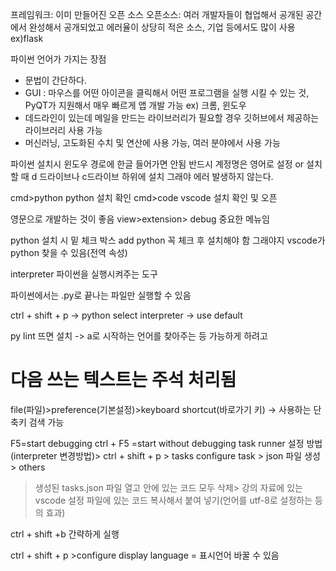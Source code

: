 프레임워크: 이미 만들어진 오픈 소스
오픈소스: 여러 개발자들이 협업해서 공개된 공간에서 완성해서 공개되었고 에러율이 상당히 적은 소스, 기업 등에서도 많이 사용 ex)flask

파이썬 언어가 가지는 장점
- 문법이 간단하다.
- GUI : 마우스를 어떤 아이콘을 클릭해서 어떤 프로그램을 실행 시킬 수 있는 것, PyQT가 지원해서 매우 빠르게 앱 개발 가능 ex) 크롬, 윈도우
- 데드라인이 있는데 메일을 만드는 라이브러리가 필요할 경우 깃허브에서 제공하는 라이브러리 사용 가능
- 머신러닝, 고도화된 수치 및 연산에 사용 가능, 여러 분야에서 사용 가능

파이썬 설치시 윈도우 경로에 한글 들어가면 안됨 반드시 계정명은 영어로 설정 or 설치할 때 d 드라이브나 c드라이브 하위에 설치 그래야 에러 발생하지 않는다.

cmd>python python 설치 확인
cmd>code vscode 설치 확인 및 오픈

영문으로 개발하는 것이 좋음
view>extension>
debug 중요한 메뉴임

python 설치 시 밑 체크 박스 add python 꼭 체크 후 설치해야 함 그래야지 vscode가 python 찾을 수 있음(전역 속성)

interpreter 파이썬을 실행시켜주는 도구

파이썬에서는 .py로 끝나는 파일만 실행할 수 있음

ctrl + shift + p -> python select interpreter -> use default

py lint 뜨면 설치 -> a로 시작하는 언어를 찾아주는 등 가능하게 하려고

# 다음 쓰는 텍스트는 주석 처리됨

file(파일)>preference(기본설정)>keyboard shortcut(바로가기 키) -> 사용하는 단축키 검색 가능

F5=start debugging
ctrl + F5 =start without debugging
task runner 설정 방법(interpreter 변경방법)> ctrl + shift + p > tasks configure task > json 파일 생성 > others
>생성된 tasks.json 파일 열고 안에 있는 코드 모두 삭제> 강의 자료에 있는 vscode 설정 파일에 있는 코드 복사해서 붙여 넣기(언어를 utf-8로 설정하는 등의 효과)

ctrl + shift +b 간략하게 실행

ctrl + shift + p >configure display language = 표시언어 바꿀 수 있음
